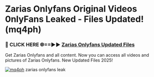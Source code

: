 # Zarias Onlyfans Original Videos 0nlyFans Leaked - Files Updated! (mq4ph)

<h3>🔴 CLICK HERE 🌐==►► <a href="https://tinyurl.com/ms9xzufz" rel="nofollow">Zarias Onlyfans Updated Files</a></h3>

Get Zarias Onlyfans and all content. Now you can access all videos and pictures of Zarias Onlyfans. New Updated Files 2025!

[![mq4ph](https://i.imgur.com/NaUBvic.gif)](https://tinyurl.com/ms9xzufz)
zarias onlyfans leak
